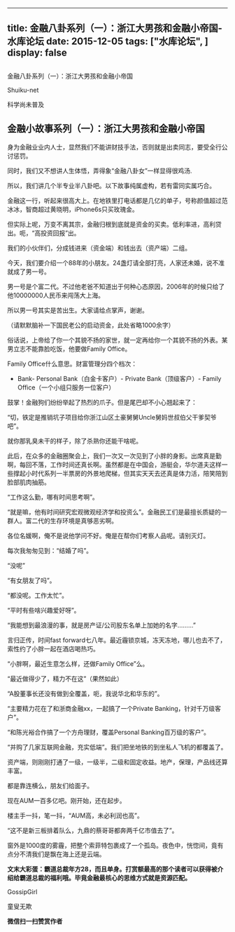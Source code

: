 
---
title:  金融八卦系列（一）：浙江大男孩和金融小帝国-水库论坛
date: 2015-12-05
tags: ["水库论坛", ]
display: false
---


## 



金融八卦系列（一）：浙江大男孩和金融小帝国




Shuiku-net




科学尚未普及


## 金融小故事系列（一）：浙江大男孩和金融小帝国

 

身为金融业业内人士，显然我们不能讲财技手法，否则就是出卖同志，要受全行公讨惩罚。

同时，我们又不想讲人生体悟，弄得象“金融八卦女”一样显得很鸡汤.

所以，我们讲几个半专业半八卦吧。以下故事纯属虚构，若有雷同实属巧合。

 

 

金融这一行，听起来很高大上。在地铁里打电话都是几亿的单子，号称颜值超过范冰冰，智商超过黄晓明，iPhone6s只买玫瑰金。

但实际上呢，万变不离其宗，金融归根到底就是资金的买卖。低利率进，高利贷出。呃，“高投资回报”出。

我们的小伙伴们，分成钱进来（资金端）和钱出去（资产端）二组。

 

 

今天，我们要介绍一个88年的小朋友。24盏灯请全部打亮，人家还未婚，说不准就成了男一号。

男一号是个富二代。不过他老爸不知道出于何种心态原因，2006年的时候只给了他10000000人民币来闯荡大上海。

所以男一号其实是苦出生。大家请给点掌声，谢谢。

 

（请默默脑补一下国民老公的启动资金，此处省略1000余字）

 

 

俗话说，上帝给了你一个其貌不扬的家世，就一定再给你一个其貌不扬的外表。某男立志不能靠脸吃饭，他要做Family Office。

 

Family Office什么意思。财富管理分四个档次：
- Bank- Personal Bank（白金卡客户）- Private Bank（顶级客户）- Family Office（一个小组只服务一位客户）
 

鼓掌！金融狗们纷纷举起了热烈的爪子。但是尾巴却不小心翘起来了：

“切，铁定是推销坑子项目给你浙江山区土豪舅舅Uncle舅妈世叔伯父干爹契爷吧”。

就你那乳臭未干的样子，除了杀熟你还能干啥呢。

 

 

此后，在众多的金融圈聚会上，我们一次又一次见到了小胖的身影。出席真是勤啊，每回不落，工作时间还真长啊。虽然都是在中国会，游艇会，华尔道夫这样一些撑起小时代系列一半票房的外景地爬梯，但其实天天去还真是体力活，陪笑陪到脸部肌肉抽筋。

 “工作这么勤，哪有时间思考啊”。

“就是嘛，他有时间研究宏观微观经济学和投资么”。金融民工们是最擅长质疑的一群人。富二代的生存环境是真够恶劣啊。

 

各位名媛啊，俺不是说他学问不好。俺是在帮你们考察人品呢。请别灭灯。

每次我匆匆见到：“结婚了吗”。

“没呢”

“有女朋友了吗”。

“都没呢。工作太忙”。

“平时有些啥兴趣爱好呀”。

“我能想到最浪漫的事，就是房产证/公司股东名单上加她的名字………”

 

 

言归正传，时间fast forward七八年。最近霾锁京城，冻天冻地，哪儿也去不了，索性约了小胖一起在酒店喝热巧。

“小胖啊，最近生意怎么样，还做Family Office”么。

“最近做得少了，精力不在这”（果然如此）

“A股董事长还没有做到全覆盖，呃，我说华北和华东的”。

“主要精力花在了和浙商金融xx，一起搞了一个Private Banking，针对千万级客户”。

“和陈光裕合作搞了一个方舟理财，覆盖Personal Banking百万级的客户”。

“并购了几家互联网金融，充实低端”。我们把坐地铁的到坐私人飞机的都覆盖了。

 

资产端，则刚刚打通了一级，一级半，二级和固定收益。地产，保理，产品线还算丰富。

都是靠连横么，朋友们给面子。

现在AUM一百多亿吧。刚开始，还在起步。

 

楼主手一抖，笔一抖，“AUM高，未必利润也高”。

“这不是新三板排着队么，九鼎的蔡哥哥都奔两千亿市值去了”。

 

窗外是1000度的雾霾，把整个索菲特包裹成了一个孤岛。夜色中，恍惚间，竟有点分不清我们是飘在海上还是云端。

 

 

 

****文末大彩蛋：霸道总裁年方28，而且单身。打赏额最高的那个读者可以获得被介绍给霸道总裁的福利哦。毕竟金融最核心的思维方式就是资源匹配。****

 

 

GossipGirl



童叟无欺


**微信扫一扫赞赏作者**













